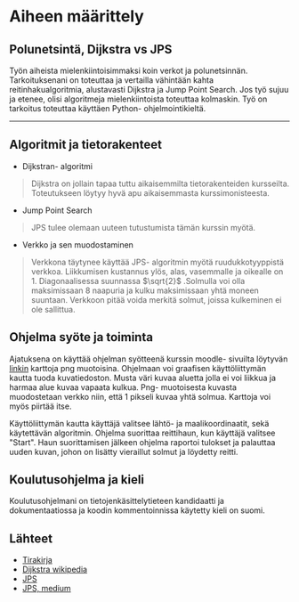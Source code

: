 # Aiheen määrittely

## Polunetsintä, Dijkstra vs JPS

Työn aiheista mielenkiintoisimmaksi koin verkot ja polunetsinnän. Tarkoituksenani on toteuttaa ja vertailla vähintään kahta reitinhakualgoritmia, alustavasti Dijkstra ja Jump Point Search. Jos työ sujuu ja etenee, olisi algoritmeja mielenkiintoista toteuttaa kolmaskin. Työ on tarkoitus toteuttaa käyttäen Python- ohjelmointikieltä.

---

## Algoritmit ja tietorakenteet

* Dijkstran- algoritmi
> Dijkstra on jollain tapaa tuttu aikaisemmilta tietorakenteiden kursseilta. Toteutukseen löytyy hyvä apu aikaisemmasta kurssimonisteesta.
* Jump Point Search
> JPS tulee olemaan uuteen tutustumista tämän kurssin myötä.
* Verkko ja sen muodostaminen
> Verkkona täytynee käyttää JPS- algoritmin myötä ruudukkotyyppistä verkkoa. Liikkumisen kustannus ylös, alas, vasemmalle ja oikealle on 1. Diagonaalisessa suunnassa $\sqrt{2}$ .Solmulla voi olla maksimissaan 8 naapuria ja kulku maksimissaan yhtä moneen suuntaan. Verkkoon pitää voida merkitä solmut, joissa kulkeminen ei ole sallittua.

## Ohjelma syöte ja toiminta

Ajatuksena on käyttää ohjelman syötteenä kurssin moodle- sivuilta löytyvän [linkin](https://www.movingai.com/benchmarks/street/index.html) karttoja png muotoisina. Ohjelmaan voi graafisen käyttöliittymän kautta tuoda kuvatiedoston. Musta väri kuvaa aluetta jolla ei voi liikkua ja harmaa alue kuvaa vapaata kulkua. Png- muotoisesta kuvasta muodostetaan verkko niin, että 1 pikseli kuvaa yhtä solmua. Karttoja voi myös piirtää itse.

Käyttöliittymän kautta käyttäjä valitsee lähtö- ja maalikoordinaatit, sekä käytettävän algoritmin. Ohjelma suorittaa reittihaun, kun käyttäjä valitsee "Start". Haun suorittamisen jälkeen ohjelma raportoi tulokset ja palauttaa uuden kuvan, johon on lisätty vieraillut solmut ja löydetty reitti.

## Koulutusohjelma ja kieli

Koulutusohjelmani on tietojenkäsittelytieteen kandidaatti ja dokumentaatiossa ja koodin kommentoinnissa käytetty kieli on suomi.


## Lähteet

- [Tirakirja](https://www.cs.helsinki.fi/u/ahslaaks/tirakirja/)
- [Dijkstra wikipedia](https://en.wikipedia.org/wiki/Dijkstra%27s_algorithm)
- [JPS](http://users.cecs.anu.edu.au/~dharabor/data/papers/harabor-grastien-aaai11.pdf)
- [JPS, medium](https://dibyendu-biswas.medium.com/understanding-jump-point-search-jps-algorithm-554c99aab178)
